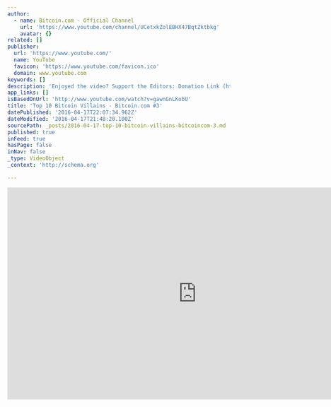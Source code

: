 ```yaml
---
author:
  - name: Bitcoin.com - Official Channel
    url: 'https://www.youtube.com/channel/UCetxkZolEBHX47BqtZktbkg'
    avatar: {}
related: []
publisher:
  url: 'https://www.youtube.com/'
  name: YouTube
  favicon: 'https://www.youtube.com/favicon.ico'
  domain: www.youtube.com
keywords: []
description: 'Enjoyed the video? Support the Editors: Donation Link (https://goo.gl/CEQLue) "Top 10 Bitcoin Villains" is presented by Bitcoin.com 1 Mark Karpeles 2 Trendon Shavers 3 Alex Green aka Ryan Kennedy) 4 Steve Chen (gemcoin) 5 Danny Brewster 6 Josh Garza 7 Carl Force & Shaun Bridges 8 Leah McGrath Goodman 9 Jamie Dimon 10 Benjamin Lawsky Bitcoin Future Quote: Bitcoin will remain, in my opinion, a relentless anomaly that refuses to go away - a black swan that cannot be ignored or extinguished.'
app_links: []
isBasedOnUrl: 'http://www.youtube.com/watch?v=gawnGnLKobU'
title: 'Top 10 Bitcoin Villains - Bitcoin.com #3'
datePublished: '2016-04-17T22:07:34.962Z'
dateModified: '2016-04-17T21:48:20.100Z'
sourcePath: _posts/2016-04-17-top-10-bitcoin-villains-bitcoincom-3.md
published: true
inFeed: true
hasPage: false
inNav: false
_type: VideoObject
_context: 'http://schema.org'

---
```

<iframe src="http://cdn.embedly.com/widgets/media.html?src=https%3A%2F%2Fwww.youtube.com%2Fembed%2FgawnGnLKobU%3Ffeature%3Doembed&amp;url=https%3A%2F%2Fwww.youtube.com%2Fwatch%3Fv%3DgawnGnLKobU&amp;image=https%3A%2F%2Fi.ytimg.com%2Fvi%2FgawnGnLKobU%2Fhqdefault.jpg&amp;key=b7d04c9b404c499eba89ee7072e1c4f7&amp;type=text%2Fhtml&amp;schema=youtube" width="854" height="480" scrolling="no" frameborder="0" allowfullscreen="allowfullscreen" style=""></iframe>